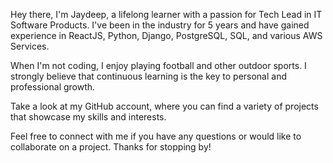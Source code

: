 Hey there, I'm Jaydeep, a lifelong learner with a passion for Tech Lead in IT Software Products. I've been in the industry for 5 years and have gained experience in ReactJS, Python, Django, PostgreSQL, SQL, and various AWS Services.

When I'm not coding, I enjoy playing football and other outdoor sports. I strongly believe that continuous learning is the key to personal and professional growth.

Take a look at my GitHub account, where you can find a variety of projects that showcase my skills and interests.

Feel free to connect with me if you have any questions or would like to collaborate on a project. Thanks for stopping by!
